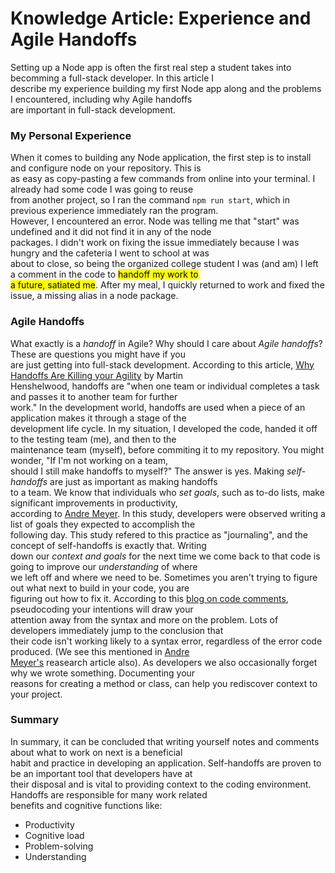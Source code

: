 # Knowledge Article: Experience and Agile Handoffs
Setting up a Node app is often the first real step a student takes into becomming a full-stack developer. In this article I<br>describe my experience building my first Node app along and the problems I encountered, including why Agile handoffs<br> are important in full-stack development.
### My Personal Experience
When it comes to building any Node application, the first step is to install and configure node on your repository. This is<br> as easy as copy-pasting a few commands from online into your terminal. I already had some code I was going to reuse<br> from another project, so I ran the command `npm run start`, which in previous experience immediately ran the program.<br> However, I encountered an error. Node was telling me that "start" was undefined and it did not find it in any of the node<br> packages. I didn't work on fixing the issue immediately because I was hungry and the cafeteria I went to school at was<br> about to close, so being the organized college student I was (and am) I left a comment in the code to <mark>handoff my work to<br> a future, satiated me</mark>. After my meal, I quickly returned to work and fixed the issue, a missing alias in a node package.

### Agile Handoffs
What exactly is a *handoff* in Agile? Why should I care about *Agile handoffs*? These are questions you might have if you<br> are just getting into full-stack development. According to this article, [Why Handoffs Are Killing your Agility](https://www.scrum.org/resources/blog/why-handoffs-are-killing-your-agility#:~:text=May%2019%2C%202025,over%20the%20fence%20to%20developers.) by Martin<br> Henshelwood, handoffs are "when one team or individual completes a task and passes it to another team for further<br> work." In the development world, handoffs are used when a piece of an application makes it through a stage of the<br> development life cycle. In my situation, I developed the code, handed it off to the testing team (me), and then to the<br> maintenance team (myself), before commiting it to my repository. You might wonder, "If I'm not working on a team,<br> should I still make handoffs to myself?" The answer is yes. Making *self-handoffs* are just as important as making handoffs<br> to a team. We know that individuals who *set goals*, such as to-do lists, make significant improvements in productivity,<br> according to [Andre Meyer](https://andre-meyer.ch/DATA/Pubs/2019_PhD_Thesis_AndreMeyer.pdf). In this study, developers were observed writing a list of goals they expected to accomplish the<br> following day. This study refered to this practice as "journaling", and the concept of self-handoffs is exactly that. Writing<br> down our *context and goals* for the next time we come back to that code is going to improve our *understanding* of where<br> we left off and where we need to be. Sometimes you aren't trying to figure out what next to build in your code, you are<br> figuring out how to fix it. According to this [blog on code comments](https://blog.submain.com/4-reasons-need-code-comments/), pseudocoding your intentions will draw your<br> attention away from the syntax and more on the problem. Lots of developers immediately jump to the conclusion that<br> their code isn't working likely to a syntax error, regardless of the error code produced. (We see this mentioned in [Andre<br> Meyer's](https://andre-meyer.ch/DATA/Pubs/2019_PhD_Thesis_AndreMeyer.pdf) reasearch article also). As developers we also occasionally forget why we wrote something. Documenting your<br> reasons for creating a method or class, can help you rediscover context to your project.

### Summary
In summary, it can be concluded that writing yourself notes and comments about what to work on next is a beneficial<br> habit and practice in developing an application. Self-handoffs are proven to be an important tool that developers have at<br> their disposal and is vital to providing context to the coding environment. Handoffs are responsible for many work related<br> benefits and cognitive functions like:
* Productivity
* Cognitive load
* Problem-solving
* Understanding

